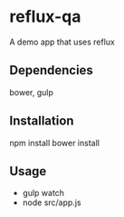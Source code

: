 reflux-qa
=========

A demo app that uses reflux


## Dependencies

bower, gulp


## Installation

npm install
bower install

## Usage
* gulp watch
* node src/app.js
